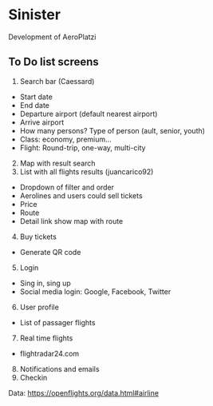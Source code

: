 # Sinister
Development of AeroPlatzi

## To Do list screens
1. Search bar (Caessard)
  - Start date
  - End date
  - Departure airport (default nearest airport)
  - Arrive airport
  - How many persons? Type of person (ault, senior, youth)
  - Class: economy, premium...
  - Flight: Round-trip, one-way, multi-city
2. Map with result search
3. List with all flights results (juancarico92)
  - Dropdown of filter and order
  - Aerolines and users could sell tickets
  - Price
  - Route
  - Detail link show map with route
4. Buy tickets
  - Generate QR code
5. Login
  - Sing in, sing up
  - Social media login: Google, Facebook, Twitter
6. User profile
  - List of passager flights
 
7. Real time flights
  - flightradar24.com
8. Notifications and emails
9. Checkin

Data: https://openflights.org/data.html#airline

